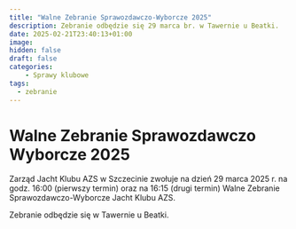 ```yaml
---
title: "Walne Zebranie Sprawozdawczo-Wyborcze 2025"
description: Zebranie odbędzie się 29 marca br. w Tawernie u Beatki.
date: 2025-02-21T23:40:13+01:00
image: 
hidden: false
draft: false
categories:
    - Sprawy klubowe
tags:
  - zebranie
---
```


# Walne Zebranie Sprawozdawczo Wyborcze 2025

Zarząd Jacht Klubu AZS w Szczecinie zwołuje na dzień 29 marca 2025 r. na godz. 16:00 (pierwszy termin) oraz na 16:15 (drugi termin) Walne Zebranie Sprawozdawczo-Wyborcze Jacht Klubu AZS.

Zebranie odbędzie się w Tawernie u Beatki.
